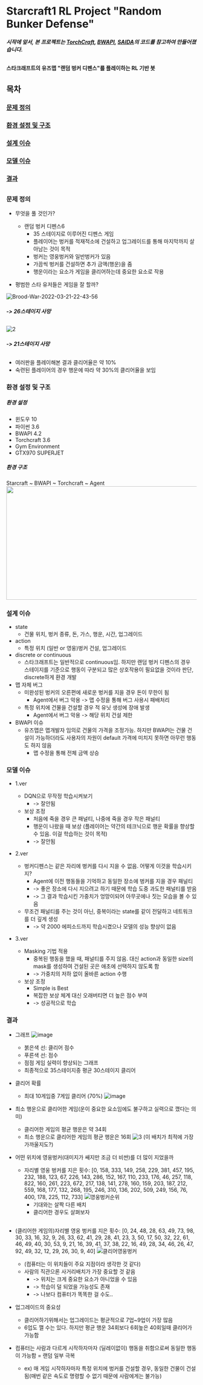 # Starcraft1 RL Project "Random Bunker Defense" 

##### 시작에 앞서, 본 프로젝트는 [TorchCraft][torch], [BWAPI][bwapi], [SAIDA][saida]의 코드를 참고하여 만들어졌습니다. 

##

#### 스타크래프트의 유즈맵 "랜덤 벙커 디펜스"를 플레이하는 RL 기반 봇

##
## 목차
### [문제 정의](#문제-정의)
### [환경 설정 및 구조](#환경-설정-및-구조)
### [설계 이슈](#설계-이슈)
### [모델 이슈](#모델-이슈)
### [결과](#모델-이슈)
####
####
####
####
####
####
####
####
####
####
####
####
####
####
####
##

### 문제 정의 
- 무엇을 풀 것인가? 
  - 랜덤 벙커 디펜스6 
    - 35 스테이지로 이루어진 디펜스 게임
    - 플레이어는 벙커를 적재적소에 건설하고 업그레이드를 통해 마지막까지 살아남는 것이 목적
    - 벙커는 영웅벙커와 일반벙커가 있음
    - 가끔씩 벙커를 건설하면 추가 금액(행운)을 줌
    - 행운이라는 요소가 게임을 클리어하는데 중요한 요소로 작용
 
- 평범한 스타 유저들은 게임을 잘 할까?

![Brood-War-2022-03-21-22-43-56](https://user-images.githubusercontent.com/19571027/159280610-f2e81cc5-50de-44ec-93e3-c890538f4ef3.gif)
##### -> 26스테이지 사망
##
##
![2](https://user-images.githubusercontent.com/19571027/159283649-370b0cab-39a2-41cf-9af1-7fa236118888.gif)
##### -> 21스테이지 사망
##
- 여러판을 플레이해본 결과 클리어율은 약 10% 
- 숙련된 플레이어의 경우 행운에 따라 약 30%의 클리어율을 보임


###  환경 설정 및 구조

##### 환경 설정
- 윈도우 10
- 파이썬 3.6
- BWAPI 4.2
- Torchcraft 3.6
- Gym Environment
- GTX970 SUPERJET

##### 환경 구조
Starcraft ~ BWAPI ~ Torchcraft ~ Agent
<img src="https://user-images.githubusercontent.com/19571027/159266080-844e7d50-e479-4fa2-adbe-f26aa9cd9aa9.png" width="700" height="300"/>


### 설계 이슈
- state
  - 건물 위치, 벙커 종류, 돈, 가스, 행운, 시간, 업그레이드
- action
  - 특정 위치 (일반 or 영웅)벙커 건설,  업그레이드 
- discrete or continuous
  - 스타크래프트는 일반적으로 continuous임. 하지만 랜덤 벙커 디펜스의 경우 스테이지를 기준으로 행동이 구분되고 많은 상호작용이 필요없을 것이라 판단, discrete하게 환경 개발
- 맵 자체 버그
  - 미완성된 벙커의 오른편에 새로운 벙커를 지을 경우 돈이 무한이 됨
    - Agent에서 버그 악용 -> 맵 수정을 통해 버그 사용시 패배처리
  - 특정 위치에 건물을 건설할 경우 적 유닛 생성에 장애 발생
    - Agent에서 버그 악용 -> 해당 위치 건설 제한
- BWAPI 이슈
  - 유즈맵은 맵개발자 임의로 건물의 가격을 조정가능. 하지만 BWAPI는 건물 건설이 가능하더라도 사용자의 자원이 default 가격에 미치지 못하면 아무런 행동도 하지 않음
    - 맵 수정을 통해 전체 금액 상승

### 모델 이슈
- 1.ver
  - DQN으로 무작정 학습시켜보기
    - -> 잘안됨
  - 보상 조정
    - 처음에 죽을 경우 큰 패널티, 나중에 죽을 경우 작은 패널티
    - 행운이 나왔을 때 보상 (플레이어는 약간의 테크닉으로 행운 확률을 향상할 수 있음. 이걸 학습하는 것이 목적)
    - -> 잘안됨

- 2.ver
  - 벙커디펜스는 같은 자리에 벙커를 다시 지을 수 없음. 어떻게 이것을 학습시키지?
    - Agent에 이전 행동들을 기억하고 동일한 장소에 벙커를 지을 경우 패널티
    - -> 좋은 장소에 다시 지으려고 하기 때문에 학습 도중 과도한 패널티를 받음
    - -> 그 결과 학습시킨 가중치가 엉망이되어 아무곳에나 짓는 모습을 볼 수 있음
  - 무조건 패널티를 주는 것이 아닌, 중복이라는 state를 같이 전달하고 네트워크를 더 깊게 생성
    - -> 약 2000 에피소드까지 학습시켰으나 모델의 성능 향상이 없음

- 3.ver
  - Masking 기법 적용
    - 중복된 행동을 했을 때, 패널티를 주지 않음. 대신 action과 동일한 size의 mask를 생성하여 건설된 곳은 애초에 선택하지 않도록 함
    - -> 가중치의 저하 없이 올바른 action 수행
  - 보상 조정
    - Simple is Best
    - 복잡한 보상 체계 대신 오래버티면 더 높은 점수 부여
    - -> 성공적으로 학습

### 결과
  
- 그래프
![image](https://user-images.githubusercontent.com/19571027/160402835-de091e9b-1c79-4d05-83dc-14a3d3e22383.png)
  - 붉은색 선: 클리어 점수
  - 푸른색 선: 점수
  - 점점 게임 실력이 향상되는 그래프
  - 최종적으로 35스테이지중 평균 30스테이지 클리어

- 클리어 확률
  - 최대 10게임중 7게임 클리어 (70%)
![image](https://user-images.githubusercontent.com/19571027/160403304-da319f67-497c-4e83-85c3-152fe33819ea.png)


- 최소 행운으로 클리어한 게임(운이 중요한 요소임에도 불구하고 실력으로 깼다는 의미)
  - 클리어한 게임의 평균 행운은 약 34회
  - 최소 행운으로 클리어한 게임의 평균 행운은 16회
 ![3](https://user-images.githubusercontent.com/19571027/160409713-3b33af97-5b33-48b7-bdb7-b375ab72de29.gif)
(이 배치가 최적에 가장 가까울지도?)

- 어떤 위치에 영웅벙커(대미지가 쌔지만 조금 더 비싼)를 더 많이 지었을까
    - 자리별 영웅 벙커를 지은 횟수: [0, 158, 333, 149, 258, 229, 381, 457, 195, 232, 188, 123, 67, 226, 143, 286, 152, 167, 110, 233, 176, 46, 257, 118, 822, 160, 261, 223, 672, 217, 138, 141, 278, 160, 159, 203, 187, 212, 559, 168, 177, 132, 268, 195, 246, 310, 136, 202, 509, 249, 156, 76, 400, 178, 225, 112, 733]
![영웅벙커순위](https://user-images.githubusercontent.com/19571027/160416163-5fd832ab-6a95-4cb0-8a3b-3f333b17b462.jpg)
      - 기대와는 살짝 다른 배치
      - 클리어한 경우도 살펴보자
##

   - (클리어한 게임의)자리별 영웅 벙커를 지은 횟수: [0, 24, 48, 28, 63, 49, 73, 98, 30, 33, 16, 32, 9, 26, 33, 62, 41, 29, 28, 41, 23, 3, 50, 17, 50, 32, 22, 61, 46, 49, 40, 30, 53, 9, 21, 16, 39, 41, 37, 38, 22, 16, 49, 28, 34, 46, 26, 47, 92, 49, 32, 12, 29, 26, 30, 9, 40]
![클리어영웅벙커](https://user-images.githubusercontent.com/19571027/160420415-ae037774-0c4c-4dae-bf53-5ab559824c6b.jpg)
      - (컴퓨터는 이 위치들이 주요 지점이라 생각한 것 같다)
      - 사람의 직관으론 사거리배치가 가장 중요할 것 같음
        - -> 위치는 크게 중요한 요소가 아니었을 수 있음
        - -> 학습이 덜 되었을 가능성도 존재
        - -> 나보다 컴퓨터가 똑똑한 걸 수도..

- 업그레이드의 중요성
  - 클리어하기위해서는 업그레이드는 평균적으로 7업~9업이 가장 많음
  - 6업도 깰 수는 있다. 하지만 평균 행운 34회보다 6회높은 40회일때 클리어가 가능함
  
- 컴퓨터는 사람과 다르게 시작하자마자 (딜레이없이) 행동을 취함으로써 동일한 행동이 가능함 = 랜덤 일부 극복
  - ex) 매 게임 시작하자마자 특정 위치에 벙커를 건설할 경우, 동일한 건물이 건설됨(매번 같은 속도로 명령할 수 없기 때문에 사람에게는 불가능)


   [saida]: <https://github.com/TeamSAIDA/SAIDA_RL>
   [torch]: <https://github.com/TorchCraft/TorchCraft>
   [bwapi]: <https://github.com/bwapi/bwapi>
